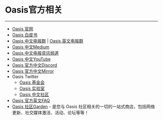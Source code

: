 # Oasis官方相关

------

- [Oasis 官网](https://oasisprotocol.org)
- [Oasis 白皮书](https://docsend.com/view/6sui2cag4p45ea45)
- [Oasis 中文电报群](https://t.me/oasisnetworkchina) | [Oasis 英文电报群](https://t.me/oasisprotocolcommunity)
- [Oasis 中文Medium](https://medium.com/@OasisNetworkCN)
- [Oasis 中文电报资讯频道](https://t.me/OasisNetworkCN)
- [Oasis 中文YouTube](https://youtube.com/channel/UCXgSrMoUlaHFzpCe9eiQ8eA)
- [Oasis 官方中文Discord](https://discord.gg/CadYXg2ATT)
- [Oasis 官方中文Mirror](https://mirror.xyz/0x05C56DB6dd123cC434374c72E88C690cE71f30eC)
- Oasis Twitter
    - [Oasis 基金会](https://twitter.com/OasisProtocol)
    - [Oasis 实验室](https://twitter.com/OasisLabs)
    - [Oasis 中文社区](https://twitter.com/OasisNetwork_CN)
- [Oasis 官方英文FAQ](https://docs.oasis.dev/general/)
- [Oasis 社区Garden](https://oasisrose.garden/) - 是您与 Oasis 社区相关的一切的一站式商店，包括网络更新、社交媒体激活、活动、论坛等等！


